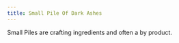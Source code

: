```yaml
---
title: Small Pile Of Dark Ashes
---
```


<ItemImage file="small_pile_of_dark_ashes" alt="Small Pile Of Dark Ashes" size="200" />

Small Piles are crafting ingredients and often a by product.

